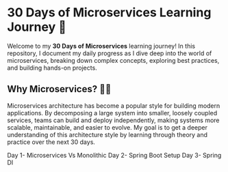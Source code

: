 

# 30 Days of Microservices Learning Journey 🚀

Welcome to my **30 Days of Microservices** learning journey! In this repository, I document my daily progress as I dive deep into the world of microservices, breaking down complex concepts, exploring best practices, and building hands-on projects.

## Why Microservices? 🧑‍💻

Microservices architecture has become a popular style for building modern applications. By decomposing a large system into smaller, loosely coupled services, teams can build and deploy independently, making systems more scalable, maintainable, and easier to evolve. My goal is to get a deeper understanding of this architecture style by learning through theory and practice over the next 30 days.

Day 1- Microservices Vs Monolithic 
Day 2- Spring Boot Setup
Day 3- Spring DI 
